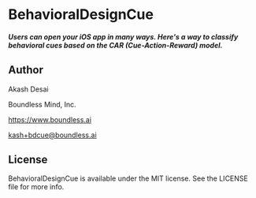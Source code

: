 # BehavioralDesignCue


##### Users can open your iOS app in many ways. Here's a way to classify behavioral cues based on the CAR (Cue-Action-Reward) model.


## Author

Akash Desai

Boundless Mind, Inc.

https://www.boundless.ai

kash+bdcue@boundless.ai

## License

BehavioralDesignCue is available under the MIT license. See the LICENSE file for more info.
